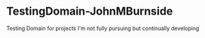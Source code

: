 # TestingDomain-JohnMBurnside
Testing Domain for projects I'm not fully pursuing but continually developing

